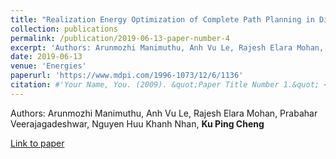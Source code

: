 ```yaml
---
title: "Realization Energy Optimization of Complete Path Planning in Differential Drive Based Self-Reconfigurable Floor Cleaning Robot"
collection: publications
permalink: /publication/2019-06-13-paper-number-4
excerpt: 'Authors: Arunmozhi Manimuthu, Anh Vu Le, Rajesh Elara Mohan, Prabahar Veerajagadeshwar, Nguyen Huu Khanh Nhan, **Ku Ping Cheng**'
date: 2019-06-13
venue: 'Energies'
paperurl: 'https://www.mdpi.com/1996-1073/12/6/1136'
citation: #'Your Name, You. (2009). &quot;Paper Title Number 1.&quot; <i>Journal 1</i>. 1(1).'
---
```


Authors: Arunmozhi Manimuthu, Anh Vu Le, Rajesh Elara Mohan, Prabahar Veerajagadeshwar, Nguyen Huu Khanh Nhan, **Ku Ping Cheng**

[Link to paper](https://www.mdpi.com/1996-1073/12/6/1136)
